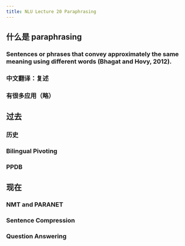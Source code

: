 ```yaml
---
title: NLU Lecture 20 Paraphrasing
---
```


## 什么是 paraphrasing
### Sentences or phrases that convey approximately the same meaning using different words (Bhagat and Hovy, 2012).
### 中文翻译：复述
### 有很多应用（略）
## 过去
### 历史
####
### Bilingual Pivoting
### PPDB
## 现在
### NMT and PARANET
### Sentence Compression
### Question Answering
